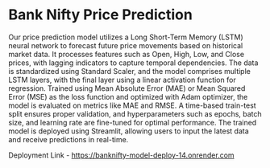 # Bank Nifty Price Prediction
Our price prediction model utilizes a Long Short-Term Memory (LSTM) neural network to forecast future price movements based on historical market data. It processes features such as Open, High, Low, and Close prices, with lagging indicators to capture temporal dependencies. The data is standardized using Standard Scaler, and the model comprises multiple LSTM layers, with the final layer using a linear activation function for regression. Trained using Mean Absolute Error (MAE) or Mean Squared Error (MSE) as the loss function and optimized with Adam optimizer, the model is evaluated on metrics like MAE and RMSE. A time-based train-test split ensures proper validation, and hyperparameters such as epochs, batch size, and learning rate are fine-tuned for optimal performance. The trained model is deployed using Streamlit, allowing users to input the latest data and receive predictions in real-time.

Deployment Link - https://banknifty-model-deploy-14.onrender.com
